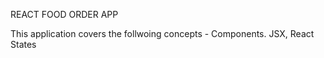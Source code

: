 REACT FOOD ORDER APP

This application covers the follwoing concepts -
Components. JSX, React States
